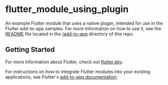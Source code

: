 # flutter_module_using_plugin

An example Flutter module that uses a native plugin, intended for use in the
Flutter add-to-app samples. For more information on how to use it, see the
[README](../README.md) file located in the [/add-to-app](/add-to-app) directory
of this repo.

## Getting Started

For more information about Flutter, check out
[flutter.dev](https://flutter.dev).

For instructions on how to integrate Flutter modules into your existing
applications, see Flutter's
[add-to-app documentation](https://flutter.dev/docs/development/add-to-app).
